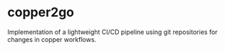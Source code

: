 # copper2go
 Implementation of a lightweight CI/CD pipeline using git repositories for changes in copper workflows.
